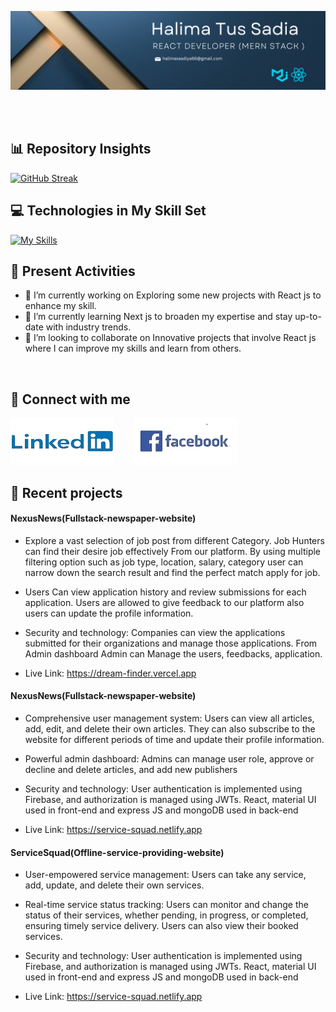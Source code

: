 ![The San Juan Mountains are beautiful!](/images/cover.png "San Juan Mountains")

<br> 
<br> 


## 📊 Repository Insights
[![GitHub Streak](https://github-readme-streak-stats.herokuapp.com?user=HalimaSaadia&theme=prussian)](https://git.io/streak-stats)
<br> 

## 💻 Technologies in My Skill Set
[![My Skills](https://skillicons.dev/icons?i=react,tailwind,materialui,firebase,nodejs,expressjs,mongodb,css,html,javascript&perline=5)](https://skillicons.dev)
<br>
 
## 🎯 Present Activities
- 🔭 I’m currently working on Exploring some new projects with React js to enhance my skill.
- 🌱 I’m currently learning Next js to broaden my expertise and stay up-to-date with industry trends.
- 👯 I’m looking to collaborate on Innovative projects that involve React js  where I can improve my skills and learn from others.
<br>



## 🔗 Connect with me
[![An old rock in the desert](/images/icon/linkedin.png "Shiprock, New Mexico by Beau Rogers")](https://www.linkedin.com/in/halima-saadiya-0a024a25a/)&nbsp; &nbsp; &nbsp; &nbsp;
[![An old rock in the desert](/images/icon/facebook.png "Shiprock, New Mexico by Beau Rogers")](https://www.facebook.com/halima.saadiya.712)

## 🔄 Recent projects

#### NexusNews(Fullstack-newspaper-website)
- Explore a vast selection of job post from different Category. Job Hunters can find their desire job effectively From our platform. By using multiple filtering option such as job type, location, salary, category user can narrow down the search result and find the perfect match apply for job.

- Users Can view application history and review submissions for each application. Users are allowed to give feedback to our platform also users can update the profile information.

- Security and technology: Companies can view the applications submitted for their organizations and manage those applications. From Admin dashboard Admin can Manage the users, feedbacks, application.

- Live Link: https://dream-finder.vercel.app

#### NexusNews(Fullstack-newspaper-website)
- Comprehensive user management system: Users can view all
articles, add, edit, and delete their own articles. They can also
subscribe to the website for different periods of time and update
their profile information.

- Powerful admin dashboard: Admins can manage user role, approve
or decline and delete articles, and add new publishers

- Security and technology: User authentication is implemented using
Firebase, and authorization is managed using JWTs. React, material
UI used in front-end and express JS and mongoDB used in back-end

- Live Link: https://service-squad.netlify.app

#### ServiceSquad(Offline-service-providing-website)

- User-empowered service management: Users can take any service,
add, update, and delete their own services.

- Real-time service status tracking: Users can monitor and change the
status of their services, whether pending, in progress, or completed,
ensuring timely service delivery. Users can also view their booked
services.

- Security and technology: User authentication is implemented using
Firebase, and authorization is managed using JWTs. React, material
UI used in front-end and express JS and mongoDB used in back-end

- Live Link: https://service-squad.netlify.app














